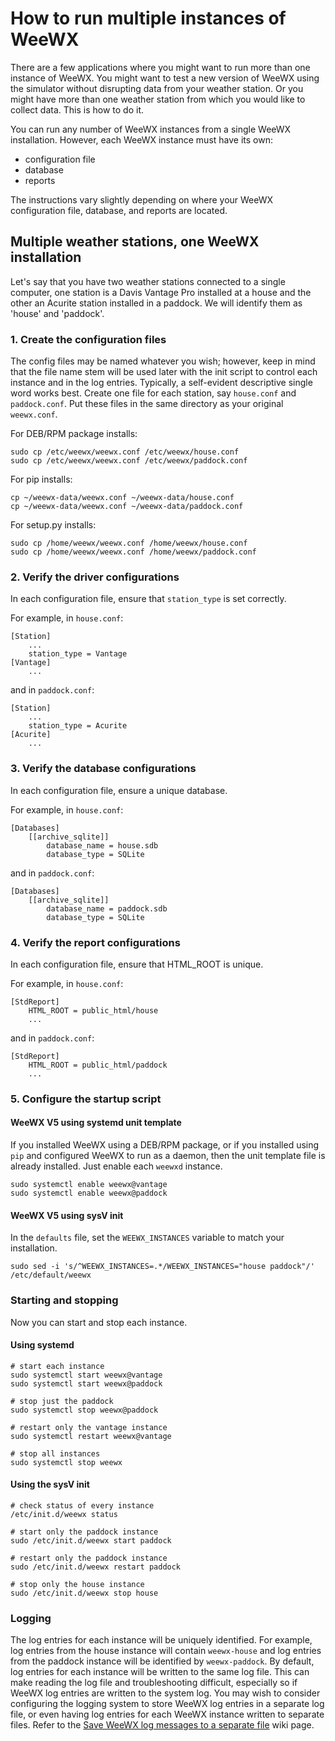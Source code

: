 # How to run multiple instances of WeeWX

There are a few applications where you might want to run more than one instance of WeeWX.  You might want to test a new version of WeeWX using the simulator without disrupting data from your weather station.  Or you might have more than one weather station from which you would like to collect data.  This is how to do it.

You can run any number of WeeWX instances from a single WeeWX installation.  However, each WeeWX instance must have its own:

* configuration file
* database
* reports

The instructions vary slightly depending on where your WeeWX configuration file, database, and reports are located.

## Multiple weather stations, one WeeWX installation

Let's say that you have two weather stations connected to a single computer, one station is a Davis Vantage Pro installed at a house and the other an Acurite station installed in a paddock.  We will identify them as 'house' and 'paddock'.

### 1. Create the configuration files

The config files may be named whatever you wish; however, keep in mind that the file name stem will be used later with the init script to control each instance and in the log entries. Typically, a self-evident descriptive single word works best. Create one file for each station, say `house.conf` and `paddock.conf`.  Put these files in the same directory as your original `weewx.conf`.

For DEB/RPM package installs: 
```
sudo cp /etc/weewx/weewx.conf /etc/weewx/house.conf
sudo cp /etc/weewx/weewx.conf /etc/weewx/paddock.conf
```
For pip installs:
```
cp ~/weewx-data/weewx.conf ~/weewx-data/house.conf
cp ~/weewx-data/weewx.conf ~/weewx-data/paddock.conf
```
For setup.py installs:
```
sudo cp /home/weewx/weewx.conf /home/weewx/house.conf
sudo cp /home/weewx/weewx.conf /home/weewx/paddock.conf
```


### 2. Verify the driver configurations

In each configuration file, ensure that `station_type` is set correctly.  

For example, in `house.conf`:
```
[Station]
    ...
    station_type = Vantage
[Vantage]
    ...
```
and in `paddock.conf`:
```
[Station]
    ...
    station_type = Acurite
[Acurite]
    ...
```

### 3. Verify the database configurations

In each configuration file, ensure a unique database.

For example, in `house.conf`:
```
[Databases]
    [[archive_sqlite]]
        database_name = house.sdb
        database_type = SQLite
```
and in `paddock.conf`:
```
[Databases]
    [[archive_sqlite]]
        database_name = paddock.sdb
        database_type = SQLite
```

### 4. Verify the report configurations

In each configuration file, ensure that HTML_ROOT is unique.

For example, in `house.conf`:
```
[StdReport]
    HTML_ROOT = public_html/house
    ...
```
and in `paddock.conf`:
```
[StdReport]
    HTML_ROOT = public_html/paddock
    ...
```

### 5. Configure the startup script

#### WeeWX V5 using systemd unit template

If you installed WeeWX using a DEB/RPM package, or if you installed using `pip` and configured WeeWX to run as a daemon, then the unit template file is already installed.  Just enable each `weewxd` instance.
```
sudo systemctl enable weewx@vantage
sudo systemctl enable weewx@paddock
```

#### WeeWX V5 using sysV init

In the `defaults` file, set the `WEEWX_INSTANCES` variable to match your installation.
```
sudo sed -i 's/^WEEWX_INSTANCES=.*/WEEWX_INSTANCES="house paddock"/' /etc/default/weewx
```

### Starting and stopping

Now you can start and stop each instance.

#### Using systemd
```
# start each instance
sudo systemctl start weewx@vantage
sudo systemctl start weewx@paddock

# stop just the paddock
sudo systemctl stop weewx@paddock

# restart only the vantage instance
sudo systemctl restart weewx@vantage

# stop all instances
sudo systemctl stop weewx
```

#### Using the sysV init
```
# check status of every instance
/etc/init.d/weewx status

# start only the paddock instance
sudo /etc/init.d/weewx start paddock

# restart only the paddock instance
sudo /etc/init.d/weewx restart paddock

# stop only the house instance
sudo /etc/init.d/weewx stop house
```

### Logging

The log entries for each instance will be uniquely identified.  For example, log entries from the house instance will contain `weewx-house` and log entries from the paddock instance will be identified by `weewx-paddock`. By default, log entries for each instance will be written to the same log file. This can make reading the log file and troubleshooting difficult, especially so if WeeWX log entries are written to the system log. You may wish to consider configuring the logging system to store WeeWX log entries in a separate log file, or even having log entries for each WeeWX instance written to separate files. Refer to the [Save WeeWX log messages to a separate file](logging#multiple-weewx-log-files) wiki page.    
